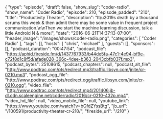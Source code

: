 {
  "type": "episode",
  "draft": false,
  "show_slug": "coder-radio",
  "show_name": "Coder Radio",
  "episode": 210,
  "episode_padded": "210",
  "title": "Productivity Theater",
  "description": "It\u2019s death by a thousand scrums this week & then admit there may be some value in frequent project communication.\n\nThen we start the machine learning discussion, talk a little Android N & more!",
  "date": "2016-06-21T14:37:13-07:00",
  "header_image": "/images/shows/coder-radio.png",
  "categories": [
    "Coder Radio"
  ],
  "tags": [],
  "hosts": [
    "chris",
    "michael"
  ],
  "guests": [],
  "sponsors": [],
  "podcast_duration": "00:47:54",
  "podcast_file": "https://aphid.fireside.fm/d/1437767933/b44de5fa-47c1-4e94-bf9e-c72f8d1c8f5d/afade028-366c-4dee-b363-2043cbfb037f.mp3",
  "podcast_bytes": 25108615,
  "podcast_chapters": null,
  "podcast_alt_file": "http://www.podtrac.com/pts/redirect.mp3/traffic.libsyn.com/jnite/cr-0210.mp3",
  "podcast_ogg_file": "http://www.podtrac.com/pts/redirect.ogg/traffic.libsyn.com/jnite/cr-0210.ogg",
  "video_file": "http://www.podtrac.com/pts/redirect.mp4/201406.jb-dl.cdn.scaleengine.net/coderradio/2016/cr-0210-432p.mp4",
  "video_hd_file": null,
  "video_mobile_file": null,
  "youtube_link": "https://www.youtube.com/watch?v=bGfdZYssBtg",
  "jb_url": "/100591/productivity-theater-cr-210/",
  "fireside_url": "/210"
}


